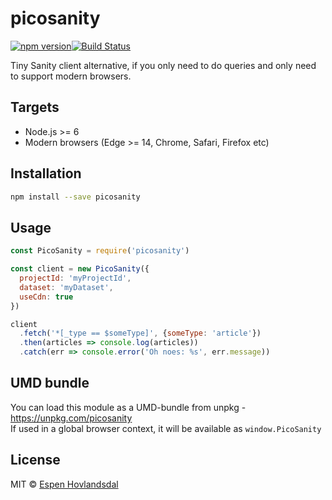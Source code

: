 # picosanity

[![npm version](https://img.shields.io/npm/v/picosanity.svg?style=flat-square)](http://browsenpm.org/package/picosanity)[![Build Status](https://img.shields.io/travis/rexxars/picosanity/master.svg?style=flat-square)](https://travis-ci.org/rexxars/picosanity)

Tiny Sanity client alternative, if you only need to do queries and only need to support modern browsers.

## Targets

- Node.js >= 6
- Modern browsers (Edge >= 14, Chrome, Safari, Firefox etc)

## Installation

```bash
npm install --save picosanity
```

## Usage

```js
const PicoSanity = require('picosanity')

const client = new PicoSanity({
  projectId: 'myProjectId',
  dataset: 'myDataset',
  useCdn: true
})

client
  .fetch('*[_type == $someType]', {someType: 'article'})
  .then(articles => console.log(articles))
  .catch(err => console.error('Oh noes: %s', err.message))
```

## UMD bundle

You can load this module as a UMD-bundle from unpkg - https://unpkg.com/picosanity  
If used in a global browser context, it will be available as `window.PicoSanity`

## License

MIT © [Espen Hovlandsdal](https://espen.codes/)
